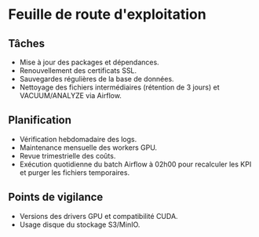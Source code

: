 # Feuille de route d'exploitation

## Tâches
- Mise à jour des packages et dépendances.
- Renouvellement des certificats SSL.
- Sauvegardes régulières de la base de données.
- Nettoyage des fichiers intermédiaires (rétention de 3 jours) et VACUUM/ANALYZE via Airflow.

## Planification
- Vérification hebdomadaire des logs.
- Maintenance mensuelle des workers GPU.
- Revue trimestrielle des coûts.
- Exécution quotidienne du batch Airflow à 02h00 pour recalculer les KPI et purger les fichiers temporaires.

## Points de vigilance
- Versions des drivers GPU et compatibilité CUDA.
- Usage disque du stockage S3/MinIO.
